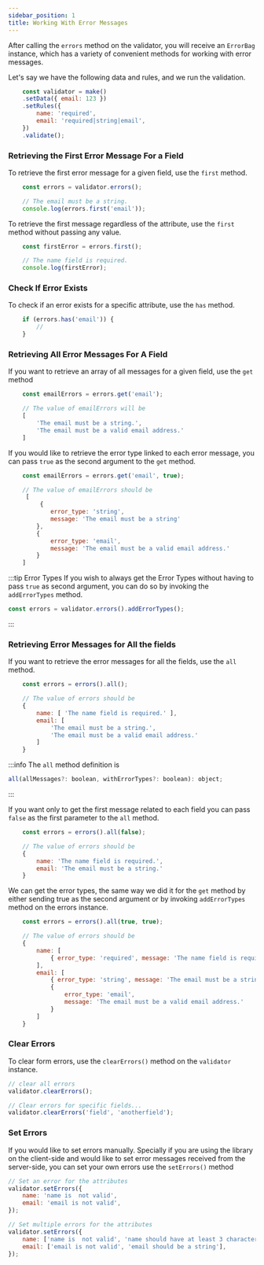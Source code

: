 ```yaml
---
sidebar_position: 1
title: Working With Error Messages
---
```


After calling the <code>errors</code> method on the validator, you will receive an <code>ErrorBag</code> instance, which has a variety of convenient methods for working with error messages.

Let's say we have the following data and rules, and we run the validation.

```js
    const validator = make()
    .setData({ email: 123 })
    .setRules({ 
        name: 'required',
        email: 'required|string|email',
    })
    .validate();
```

### Retrieving the First Error Message For a Field

To retrieve the first error message for a given field, use the <code>first</code> method.

```js
    const errors = validator.errors();

    // The email must be a string.
    console.log(errors.first('email'));
```

To retrieve the first message regardless of the attribute, use the <code>first</code> method without passing any value.

```js
    const firstError = errors.first();

    // The name field is required.
    console.log(firstError);
```

### Check If Error Exists

To check if an error exists for a specific attribute, use the <code>has</code> method.

```js
    if (errors.has('email')) {
        // 
    }
```


### Retrieving All Error Messages For A Field

If you want to retrieve an array of all messages for a given field, use the <code>get</code> method

```js
    const emailErrors = errors.get('email');

    // The value of emailErrors will be
    [
        'The email must be a string.',
        'The email must be a valid email address.'
    ]
```

If you would like to retrieve the error type linked to each error message, you can pass <code>true</code> as the second argument to the <code>get</code> method.

```js
    const emailErrors = errors.get('email', true);

    // The value of emailErrors should be
     [
         {
            error_type: 'string',
            message: 'The email must be a string'
        },
        {
            error_type: 'email',
            message: 'The email must be a valid email address.'
        }
    ]
```

:::tip Error Types
If you wish to always get the Error Types without having to pass <code>true</code> as second argument, you can do so by invoking the <code>addErrorTypes</code> method.

```js
const errors = validator.errors().addErrorTypes();
```
:::

### Retrieving Error Messages for All the fields

If you want to retrieve the error messages for all the fields, use the <code>all</code> method.

```js
    const errors = errors().all();

    // The value of errors should be
    {
        name: [ 'The name field is required.' ],
        email: [
            'The email must be a string.',
            'The email must be a valid email address.'
        ]
    }
```

:::info
The <code>all</code> method definition is
```js
all(allMessages?: boolean, withErrorTypes?: boolean): object;
```
:::

If you want only to get the first message related to each field you can pass <code>false</code> as the first parameter to the <code>all</code> method.


```js
    const errors = errors().all(false);

    // The value of errors should be
    {
        name: 'The name field is required.',
        email: 'The email must be a string.'
    }
```

We can get the error types, the same way we did it for the <code>get</code> method by either sending true as the second argument or by invoking <code>addErrorTypes</code> method on the errors instance.

```js
    const errors = errors().all(true, true);

    // The value of errors should be
    {
        name: [
            { error_type: 'required', message: 'The name field is required.' }
        ],
        email: [
            { error_type: 'string', message: 'The email must be a string.' },
            {
                error_type: 'email',
                message: 'The email must be a valid email address.'
            }
        ]
    }
```
### Clear Errors

To clear form errors, use the <code>clearErrors()</code> method on the <code>validator</code> instance.

```js
// clear all errors
validator.clearErrors();

// Clear errors for specific fields...
validator.clearErrors('field', 'anotherfield');
```

### Set Errors

If you would like to set errors manually. Specially if you are using the library on the client-side and would like to 
set error messages received from the server-side, you can set your own errors use the <code>setErrors()</code> method

```js
// Set an error for the attributes
validator.setErrors({
    name: 'name is  not valid',
    email: 'email is not valid',
});

// Set multiple errors for the attributes
validator.setErrors({
    name: ['name is  not valid', 'name should have at least 3 characters'],
    email: ['email is not valid', 'email should be a string'],
});

```